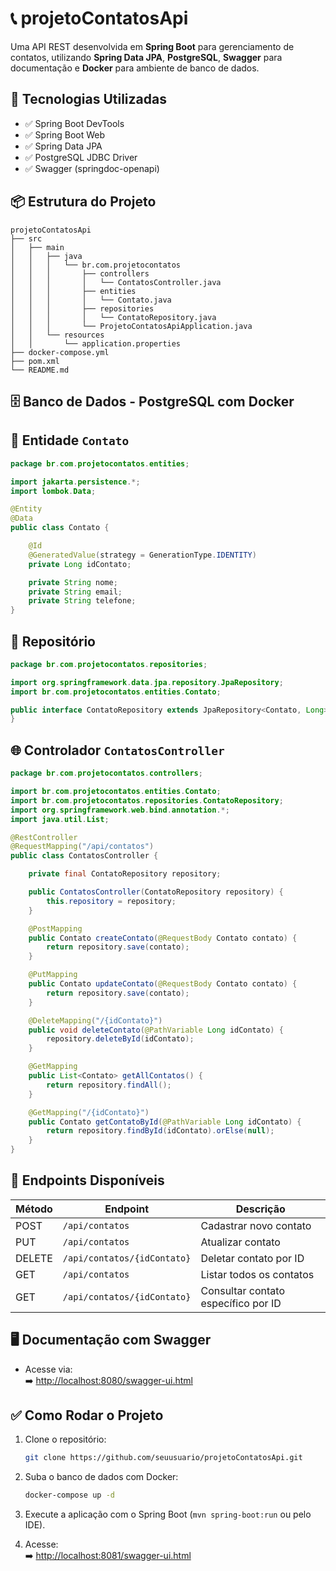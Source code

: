 
# 📞 projetoContatosApi

Uma API REST desenvolvida em **Spring Boot** para gerenciamento de contatos, utilizando **Spring Data JPA**, **PostgreSQL**, **Swagger** para documentação e **Docker** para ambiente de banco de dados.

## 🚀 Tecnologias Utilizadas

- ✅ Spring Boot DevTools  
- ✅ Spring Boot Web  
- ✅ Spring Data JPA  
- ✅ PostgreSQL JDBC Driver  
- ✅ Swagger (springdoc-openapi)  

## 📦 Estrutura do Projeto

```
projetoContatosApi
├── src
│   ├── main
│   │   ├── java
│   │   │   └── br.com.projetocontatos
│   │   │       ├── controllers
│   │   │       │   └── ContatosController.java
│   │   │       ├── entities
│   │   │       │   └── Contato.java
│   │   │       ├── repositories
│   │   │       │   └── ContatoRepository.java
│   │   │       └── ProjetoContatosApiApplication.java
│   │   └── resources
│   │       └── application.properties
├── docker-compose.yml
├── pom.xml
└── README.md
```

## 🗄️ Banco de Dados - PostgreSQL com Docker


## 🧱 Entidade `Contato`

```java
package br.com.projetocontatos.entities;

import jakarta.persistence.*;
import lombok.Data;

@Entity
@Data
public class Contato {

    @Id
    @GeneratedValue(strategy = GenerationType.IDENTITY)
    private Long idContato;

    private String nome;
    private String email;
    private String telefone;
}
```

## 📂 Repositório

```java
package br.com.projetocontatos.repositories;

import org.springframework.data.jpa.repository.JpaRepository;
import br.com.projetocontatos.entities.Contato;

public interface ContatoRepository extends JpaRepository<Contato, Long> {
}
```

## 🌐 Controlador `ContatosController`

```java
package br.com.projetocontatos.controllers;

import br.com.projetocontatos.entities.Contato;
import br.com.projetocontatos.repositories.ContatoRepository;
import org.springframework.web.bind.annotation.*;
import java.util.List;

@RestController
@RequestMapping("/api/contatos")
public class ContatosController {

    private final ContatoRepository repository;

    public ContatosController(ContatoRepository repository) {
        this.repository = repository;
    }

    @PostMapping
    public Contato createContato(@RequestBody Contato contato) {
        return repository.save(contato);
    }

    @PutMapping
    public Contato updateContato(@RequestBody Contato contato) {
        return repository.save(contato);
    }

    @DeleteMapping("/{idContato}")
    public void deleteContato(@PathVariable Long idContato) {
        repository.deleteById(idContato);
    }

    @GetMapping
    public List<Contato> getAllContatos() {
        return repository.findAll();
    }

    @GetMapping("/{idContato}")
    public Contato getContatoById(@PathVariable Long idContato) {
        return repository.findById(idContato).orElse(null);
    }
}
```

## 📝 Endpoints Disponíveis

| Método | Endpoint                        | Descrição                           |
| ------ | ------------------------------- | ----------------------------------- |
| POST   | `/api/contatos`                 | Cadastrar novo contato              |
| PUT    | `/api/contatos`                 | Atualizar contato                   |
| DELETE | `/api/contatos/{idContato}`     | Deletar contato por ID              |
| GET    | `/api/contatos`                 | Listar todos os contatos            |
| GET    | `/api/contatos/{idContato}`     | Consultar contato específico por ID |

## 🖥️ Documentação com Swagger

- Acesse via:  
  ➡️ [http://localhost:8080/swagger-ui.html](http://localhost:8080/swagger-ui.html)  

## ✅ Como Rodar o Projeto

1. Clone o repositório:
   ```bash
   git clone https://github.com/seuusuario/projetoContatosApi.git
   ```

2. Suba o banco de dados com Docker:
   ```bash
   docker-compose up -d
   ```

3. Execute a aplicação com o Spring Boot (`mvn spring-boot:run` ou pelo IDE).

4. Acesse:  
   ➡️ [http://localhost:8081/swagger-ui.html](http://localhost:8081/swagger-ui.html) 
